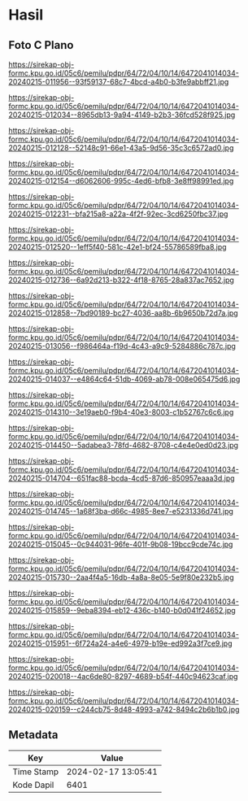 # Hasil

## Foto C Plano

https://sirekap-obj-formc.kpu.go.id/05c6/pemilu/pdpr/64/72/04/10/14/6472041014034-20240215-011956--93f59137-68c7-4bcd-a4b0-b3fe9abbff21.jpg

https://sirekap-obj-formc.kpu.go.id/05c6/pemilu/pdpr/64/72/04/10/14/6472041014034-20240215-012034--8965db13-9a94-4149-b2b3-36fcd528f925.jpg

https://sirekap-obj-formc.kpu.go.id/05c6/pemilu/pdpr/64/72/04/10/14/6472041014034-20240215-012128--52148c91-66e1-43a5-9d56-35c3c6572ad0.jpg

https://sirekap-obj-formc.kpu.go.id/05c6/pemilu/pdpr/64/72/04/10/14/6472041014034-20240215-012154--d6062606-995c-4ed6-bfb8-3e8ff98991ed.jpg

https://sirekap-obj-formc.kpu.go.id/05c6/pemilu/pdpr/64/72/04/10/14/6472041014034-20240215-012231--bfa215a8-a22a-4f2f-92ec-3cd6250fbc37.jpg

https://sirekap-obj-formc.kpu.go.id/05c6/pemilu/pdpr/64/72/04/10/14/6472041014034-20240215-012520--1eff5f40-581c-42e1-bf24-55786589fba8.jpg

https://sirekap-obj-formc.kpu.go.id/05c6/pemilu/pdpr/64/72/04/10/14/6472041014034-20240215-012736--6a92d213-b322-4f18-8765-28a837ac7652.jpg

https://sirekap-obj-formc.kpu.go.id/05c6/pemilu/pdpr/64/72/04/10/14/6472041014034-20240215-012858--7bd90189-bc27-4036-aa8b-6b9650b72d7a.jpg

https://sirekap-obj-formc.kpu.go.id/05c6/pemilu/pdpr/64/72/04/10/14/6472041014034-20240215-013056--f986464a-f19d-4c43-a9c9-5284886c787c.jpg

https://sirekap-obj-formc.kpu.go.id/05c6/pemilu/pdpr/64/72/04/10/14/6472041014034-20240215-014037--e4864c64-51db-4069-ab78-008e065475d6.jpg

https://sirekap-obj-formc.kpu.go.id/05c6/pemilu/pdpr/64/72/04/10/14/6472041014034-20240215-014310--3e19aeb0-f9b4-40e3-8003-c1b52767c6c6.jpg

https://sirekap-obj-formc.kpu.go.id/05c6/pemilu/pdpr/64/72/04/10/14/6472041014034-20240215-014450--5adabea3-78fd-4682-8708-c4e4e0ed0d23.jpg

https://sirekap-obj-formc.kpu.go.id/05c6/pemilu/pdpr/64/72/04/10/14/6472041014034-20240215-014704--651fac88-bcda-4cd5-87d6-850957eaaa3d.jpg

https://sirekap-obj-formc.kpu.go.id/05c6/pemilu/pdpr/64/72/04/10/14/6472041014034-20240215-014745--1a68f3ba-d66c-4985-8ee7-e5231336d741.jpg

https://sirekap-obj-formc.kpu.go.id/05c6/pemilu/pdpr/64/72/04/10/14/6472041014034-20240215-015045--0c944031-96fe-401f-9b08-19bcc9cde74c.jpg

https://sirekap-obj-formc.kpu.go.id/05c6/pemilu/pdpr/64/72/04/10/14/6472041014034-20240215-015730--2aa4f4a5-16db-4a8a-8e05-5e9f80e232b5.jpg

https://sirekap-obj-formc.kpu.go.id/05c6/pemilu/pdpr/64/72/04/10/14/6472041014034-20240215-015859--9eba8394-eb12-436c-b140-b0d041f24652.jpg

https://sirekap-obj-formc.kpu.go.id/05c6/pemilu/pdpr/64/72/04/10/14/6472041014034-20240215-015951--6f724a24-a4e6-4979-b19e-ed992a3f7ce9.jpg

https://sirekap-obj-formc.kpu.go.id/05c6/pemilu/pdpr/64/72/04/10/14/6472041014034-20240215-020018--4ac6de80-8297-4689-b54f-440c94623caf.jpg

https://sirekap-obj-formc.kpu.go.id/05c6/pemilu/pdpr/64/72/04/10/14/6472041014034-20240215-020159--c244cb75-8d48-4993-a742-8494c2b6b1b0.jpg


## Metadata

| Key        | Value               |
| ---------- | ------------------- |
| Time Stamp | 2024-02-17 13:05:41 |
| Kode Dapil | 6401                |



